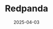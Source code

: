 ---  
layout: startup_page  
title: "Redpanda"  
id: "redpanda.com"  
permalink: "/redpandaredpanda.com04032025/"  
website: "https://redpanda.com/"  
funding_round: "Series D"  
funding_amount: "$100M"  
investors: "GV, Lightspeed Venture Partners"  
about: "Redpanda is a real-time data platform designed for agentic and operational applications. It integrates real-time event processing, historical analytics, and AI connectivity into a unified system, enabling the creation of AI-driven applications without sacrificing performance or data security. Its unique BYOC (bring-your-own-cloud) model prioritizes data sovereignty."  
markets: "AI, Data Streaming, Analytics, Big Data, Developer Tools, Information Technology, Software"  
hq: "San Francisco, California, United States"  
founded_year: "2019"  
linkedin: "https://www.linkedin.com/company/redpanda-data"  
twitter: "https://twitter.com/redpandadata"  
instagram: ""  
facebook: ""  
crunchbase: "https://www.crunchbase.com/organization/redpanda-data"  
pitchbook: "https://pitchbook.com/profiles/company/433724-77"  

date_display: "03-Apr-2025"  
date: "2025-04-03"

# SEO Optimization  
meta_title: "Redpanda - Series D Funding ($100M)"  
meta_description: "Redpanda, Redpanda is a real-time data platform designed for agentic and operational applications. It integrates real-time event processing, historical analytic..."  
meta_keywords: "Redpanda, AI, Data Streaming, Analytics, Big Data, Developer Tools, Information Technology, Software, Series D funding"  
canonical_url: "https://startup.projectstartups.com/redpandaredpanda.com04032025/"  
---